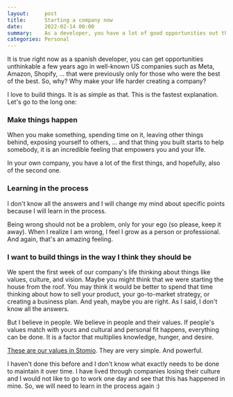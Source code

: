 ```yaml
---
layout:     post
title:      Starting a company now
date:       2022-02-14 00:00
summary:    As a developer, you have a lot of good opportunities out there right now, why make life difficult?
categories: Personal
---
```


It is true right now as a spanish developer, you can get opportunities unthinkable a few years ago in well-known US companies such as Meta, Amazon, Shopify, ... that were previously only for those who were the best of the best. So, why? Why make your life harder creating a company?

I love to build things. It is as simple as that. This is the fastest explanation. Let's go to the long one:

### Make things happen

When you make something, spending time on it, leaving other things behind, exposing yourself to others, ... and that thing you built starts to help somebody, it is an incredible feeling that empowers you and your life.

In your own company, you have a lot of the first things, and hopefully, also of the second one.

### Learning in the process

I don't know all the answers and I will change my mind about specific points because I will learn in the process.

Being wrong should not be a problem, only for your ego (so please, keep it away). When I realize I am wrong, I feel I grow as a person or professional. And again, that's an amazing feeling.
### I want to build things in the way I think they should be

We spent the first week of our company's life thinking about things like values, culture, and vision. Maybe you might think that we were starting the house from the roof. You may think it would be better to spend that time thinking about how to sell your product, your go-to-market strategy, or creating a business plan. And yeah, maybe you are right. As I said, I don't know all the answers.

But I believe in people. We believe in people and their values. If people's values match with yours and cultural and personal fit happens, everything can be done. It is a factor that multiplies knowledge, hunger, and desire.

[These are our values in Stomio](https://stomio.io/about-us). They are very simple. And powerful.

I haven't done this before and I don't know what exactly needs to be done to maintain it over time. I have lived through companies losing their culture and I would not like to go to work one day and see that this has happened in mine. So, we will need to learn in the process again :)
